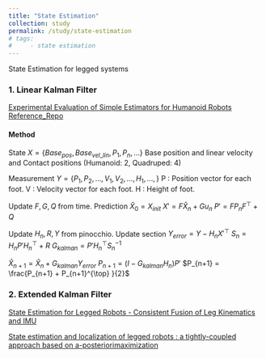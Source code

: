```yaml
---
title: "State Estimation"
collection: study
permalink: /study/state-estimation
# tags:
#     - state estimation
---
```


State Estimation for legged systems

### 1. Linear Kalman Filter
[Experimental Evaluation of Simple Estimators for Humanoid Robots](https://hal.science/hal-01574819v2/document)
[Reference_Repo](https://github.com/qiayuanl/legged_control/tree/master/legged_estimation)

#### Method
State $X = \{ Base_{pos}, Base_{vel\_lin}, P_1, P_{n}, ... \}$
Base position and linear velocity and Contact positions (Humanoid: 2, Quadruped: 4)

Measurement $Y = \{P_1, P_2, ... , V_1, V_2, ..., H_1, ..., \}$
P : Position vector for each foot.
V : Velocity vector for each foot.
H : Height of foot.

Update $F, G, Q$ from time.
Prediction
$\hat{X}_0 = X_{init}$
$X' = F\hat{X}_n + Gu_n$
$P' = FP_nF^{\top} + Q$

Update $H_n, R, Y$ from pinocchio.
Update section
$Y_{error} = Y - H_nX'^{\top}$
$S_n = H_nP'H_n^{\top} + R$
$G_{kalman} = P'H_n^{\top}S_n^{-1}$

$\hat{X}_{n+1} = \hat{X}_n + G_{kalman}Y_{error}$
$P_{n+1} = (I-G_{kalman}H_n)P'$
$P_{n+1} = \frac{P_{n+1} + P_{n+1}^{\top} }{2}$



### 2. Extended Kalman Filter
[State Estimation for Legged Robots - Consistent Fusion of Leg Kinematics and IMU](https://roboticsproceedings.org/rss08/p03.pdf)

[State estimation and localization of legged robots : a tightly-coupled approach based on a-posteriorimaximization](https://theses.hal.science/tel-03715727)